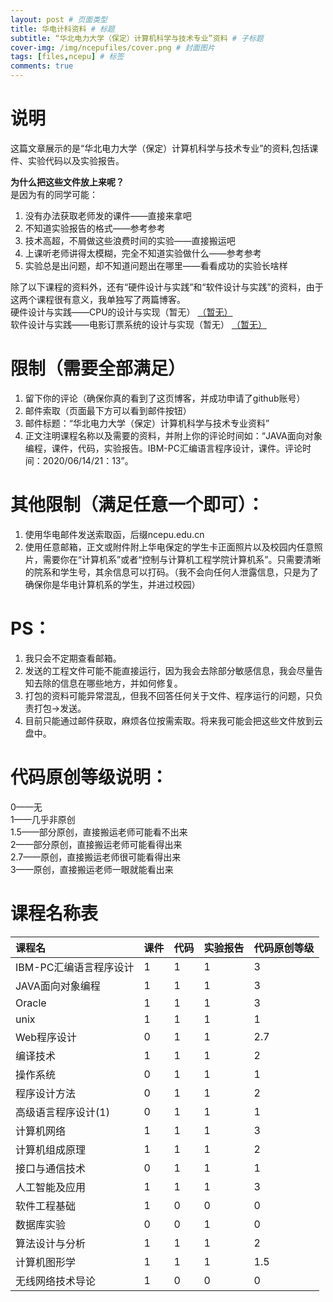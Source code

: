 ```yaml
---
layout: post # 页面类型
title: 华电计科资料 # 标题
subtitle: “华北电力大学（保定）计算机科学与技术专业”资料 # 子标题
cover-img: /img/ncepufiles/cover.png # 封面图片
tags: [files,ncepu] # 标签
comments: true
---
```

# 说明
这篇文章展示的是“华北电力大学（保定）计算机科学与技术专业”的资料,包括课件、实验代码以及实验报告。  

**为什么把这些文件放上来呢？**  
是因为有的同学可能：
1. 没有办法获取老师发的课件——直接来拿吧
2. 不知道实验报告的格式——参考参考
3. 技术高超，不屑做这些浪费时间的实验——直接搬运吧
4. 上课听老师讲得太模糊，完全不知道实验做什么——参考参考
5. 实验总是出问题，却不知道问题出在哪里——看看成功的实验长啥样
  

除了以下课程的资料外，还有“硬件设计与实践”和“软件设计与实践”的资料，由于这两个课程很有意义，我单独写了两篇博客。  
硬件设计与实践——CPU的设计与实现（暂无）  [（暂无）](http://bobbybby.top/2020-06-14-ncepu-files/)  
软件设计与实践——电影订票系统的设计与实现（暂无）  [（暂无）](http://bobbybby.top/2020-06-14-ncepu-files/)  

# 限制（需要全部满足）
1. 留下你的评论（确保你真的看到了这页博客，并成功申请了github账号）
2. 邮件索取（页面最下方可以看到邮件按钮）
3. 邮件标题：“华北电力大学（保定）计算机科学与技术专业资料”
4. 正文注明课程名称以及需要的资料，并附上你的评论时间如：“JAVA面向对象编程，课件，代码，实验报告。IBM-PC汇编语言程序设计，课件。评论时间：2020/06/14/21：13”。
  
# 其他限制（满足任意一个即可）：
1. 使用华电邮件发送索取函，后缀ncepu.edu.cn
2. 使用任意邮箱，正文或附件附上华电保定的学生卡正面照片以及校园内任意照片，需要你在“计算机系”或者“控制与计算机工程学院计算机系”。只需要清晰的院系和学生号，其余信息可以打码。（我不会向任何人泄露信息，只是为了确保你是华电计算机系的学生，并进过校园）
  
# PS：
1. 我只会不定期查看邮箱。
2. 发送的工程文件可能不能直接运行，因为我会去除部分敏感信息，我会尽量告知去除的信息在哪些地方，并如何修复。
3. 打包的资料可能异常混乱，但我不回答任何关于文件、程序运行的问题，只负责打包->发送。
4. 目前只能通过邮件获取，麻烦各位按需索取。将来我可能会把这些文件放到云盘中。
  
# 代码原创等级说明：
0——无  
1——几乎非原创  
1.5——部分原创，直接搬运老师可能看不出来  
2——部分原创，直接搬运老师可能看得出来  
2.7——原创，直接搬运老师很可能看得出来  
3——原创，直接搬运老师一眼就能看出来  

# 课程名称表

|课程名|课件|代码|实验报告|代码原创等级|
|:---|:---|:---|:---|:---|
|IBM-PC汇编语言程序设计|1|1|1|3|
|JAVA面向对象编程|1|1|1|3|
|Oracle|1|1|1|3|
|unix|1|1|1|1|
|Web程序设计|0|1|1|2.7|
|编译技术|1|1|1|2|
|操作系统|0|1|1|1|
|程序设计方法|0|1|1|2|
|高级语言程序设计(1)|0|1|1|1|
|计算机网络|1|1|1|3|
|计算机组成原理|1|1|1|2|
|接口与通信技术|0|1|1|1|
|人工智能及应用|1|1|1|3|
|软件工程基础|1|0|0|0|
|数据库实验|0|0|1|0|
|算法设计与分析|1|1|1|2|
|计算机图形学|1|1|1|1.5|
|无线网络技术导论|1|0|0|0|